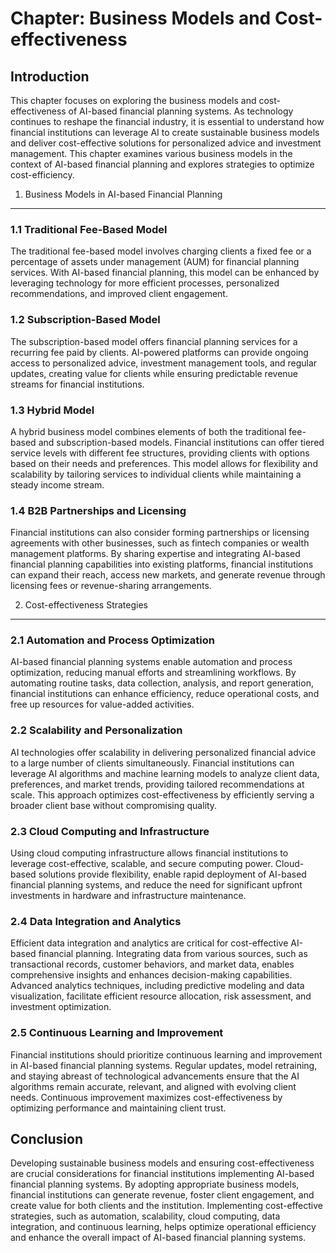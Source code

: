 Chapter: Business Models and Cost-effectiveness
===============================================

Introduction
------------

This chapter focuses on exploring the business models and cost-effectiveness of AI-based financial planning systems. As technology continues to reshape the financial industry, it is essential to understand how financial institutions can leverage AI to create sustainable business models and deliver cost-effective solutions for personalized advice and investment management. This chapter examines various business models in the context of AI-based financial planning and explores strategies to optimize cost-efficiency.

1. Business Models in AI-based Financial Planning
-------------------------------------------------

### 1.1 Traditional Fee-Based Model

The traditional fee-based model involves charging clients a fixed fee or a percentage of assets under management (AUM) for financial planning services. With AI-based financial planning, this model can be enhanced by leveraging technology for more efficient processes, personalized recommendations, and improved client engagement.

### 1.2 Subscription-Based Model

The subscription-based model offers financial planning services for a recurring fee paid by clients. AI-powered platforms can provide ongoing access to personalized advice, investment management tools, and regular updates, creating value for clients while ensuring predictable revenue streams for financial institutions.

### 1.3 Hybrid Model

A hybrid business model combines elements of both the traditional fee-based and subscription-based models. Financial institutions can offer tiered service levels with different fee structures, providing clients with options based on their needs and preferences. This model allows for flexibility and scalability by tailoring services to individual clients while maintaining a steady income stream.

### 1.4 B2B Partnerships and Licensing

Financial institutions can also consider forming partnerships or licensing agreements with other businesses, such as fintech companies or wealth management platforms. By sharing expertise and integrating AI-based financial planning capabilities into existing platforms, financial institutions can expand their reach, access new markets, and generate revenue through licensing fees or revenue-sharing arrangements.

2. Cost-effectiveness Strategies
--------------------------------

### 2.1 Automation and Process Optimization

AI-based financial planning systems enable automation and process optimization, reducing manual efforts and streamlining workflows. By automating routine tasks, data collection, analysis, and report generation, financial institutions can enhance efficiency, reduce operational costs, and free up resources for value-added activities.

### 2.2 Scalability and Personalization

AI technologies offer scalability in delivering personalized financial advice to a large number of clients simultaneously. Financial institutions can leverage AI algorithms and machine learning models to analyze client data, preferences, and market trends, providing tailored recommendations at scale. This approach optimizes cost-effectiveness by efficiently serving a broader client base without compromising quality.

### 2.3 Cloud Computing and Infrastructure

Using cloud computing infrastructure allows financial institutions to leverage cost-effective, scalable, and secure computing power. Cloud-based solutions provide flexibility, enable rapid deployment of AI-based financial planning systems, and reduce the need for significant upfront investments in hardware and infrastructure maintenance.

### 2.4 Data Integration and Analytics

Efficient data integration and analytics are critical for cost-effective AI-based financial planning. Integrating data from various sources, such as transactional records, customer behaviors, and market data, enables comprehensive insights and enhances decision-making capabilities. Advanced analytics techniques, including predictive modeling and data visualization, facilitate efficient resource allocation, risk assessment, and investment optimization.

### 2.5 Continuous Learning and Improvement

Financial institutions should prioritize continuous learning and improvement in AI-based financial planning systems. Regular updates, model retraining, and staying abreast of technological advancements ensure that the AI algorithms remain accurate, relevant, and aligned with evolving client needs. Continuous improvement maximizes cost-effectiveness by optimizing performance and maintaining client trust.

Conclusion
----------

Developing sustainable business models and ensuring cost-effectiveness are crucial considerations for financial institutions implementing AI-based financial planning systems. By adopting appropriate business models, financial institutions can generate revenue, foster client engagement, and create value for both clients and the institution. Implementing cost-effective strategies, such as automation, scalability, cloud computing, data integration, and continuous learning, helps optimize operational efficiency and enhance the overall impact of AI-based financial planning systems.
